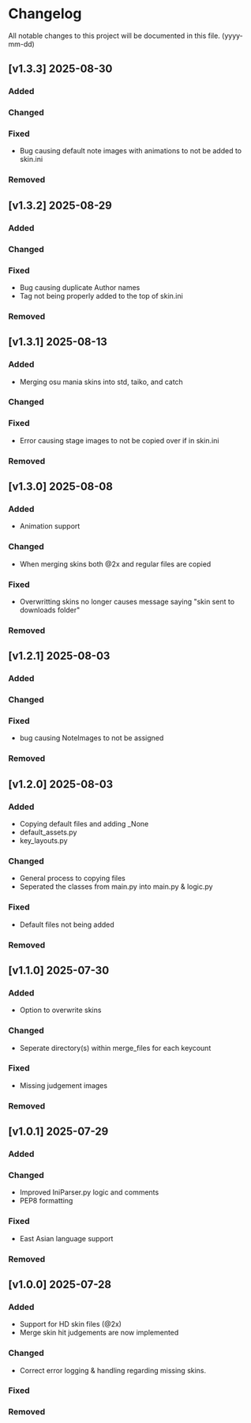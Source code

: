 # Changelog

All notable changes to this project will be documented in this file. (yyyy-mm-dd)
## [v1.3.3] 2025-08-30

### Added
  
### Changed
  
### Fixed
- Bug causing default note images with animations to not be added to skin.ini

### Removed

## [v1.3.2] 2025-08-29

### Added
  
### Changed
  
### Fixed
- Bug causing duplicate Author names
- Tag not being properly added to the top of skin.ini

### Removed

## [v1.3.1] 2025-08-13

### Added
- Merging osu mania skins into std, taiko, and catch
  
### Changed
  
### Fixed
- Error causing stage images to not be copied over if in skin.ini

### Removed

## [v1.3.0] 2025-08-08

### Added
- Animation support
  
### Changed
- When merging skins both @2x and regular files are copied
  
### Fixed
- Overwritting skins no longer causes message saying "skin sent to downloads folder"

### Removed

## [v1.2.1] 2025-08-03

### Added

### Changed

### Fixed
- bug causing NoteImages to not be assigned

### Removed

## [v1.2.0] 2025-08-03

### Added
- Copying default files and adding _None
- default_assets.py
- key_layouts.py

### Changed
- General process to copying files
- Seperated the classes from main.py into main.py & logic.py

### Fixed
- Default files not being added

### Removed

## [v1.1.0] 2025-07-30

### Added
- Option to overwrite skins

### Changed
- Seperate directory(s) within merge_files for each keycount

### Fixed
- Missing judgement images

### Removed


## [v1.0.1] 2025-07-29

### Added

### Changed
- Improved IniParser.py logic and comments
- PEP8 formatting

### Fixed
- East Asian language support

### Removed


## [v1.0.0] 2025-07-28

### Added
- Support for HD skin files (@2x)
- Merge skin hit judgements are now implemented

### Changed
- Correct error logging & handling regarding missing skins.

### Fixed

### Removed
